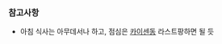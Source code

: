 ### 참고사항
- 아침 식사는 아무데서나 하고, 점심은 [카이센동](https://tabelog.com/kr/hokkaido/A0101/A010103/1077231/dtlmap/) 라스트팡하면 될 듯
